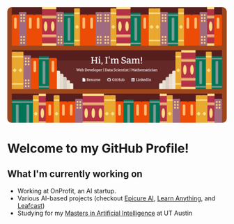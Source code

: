 <!--
**CapSnCrunch/capsncrunch** is a ✨ _special_ ✨ repository because its `README.md` (this file) appears on your GitHub profile.

Here are some ideas to get you started:

- 🔭 I’m currently working on ...
- 🌱 I’m currently learning ...
- 👯 I’m looking to collaborate on ...
- 🤔 I’m looking for help with ...
- 💬 Ask me about ...
- 📫 How to reach me: ...
- 😄 Pronouns: ...
- ⚡ Fun fact: ...
-->

<a href='https://samuelperales.xyz/'>
  <img src='hello.PNG' style='width: full; border-radius: 10px;'>
</a>

# Welcome to my GitHub Profile!

## What I'm currently working on
- Working at OnProfit, an AI startup.
- Various AI-based projects (checkout <a href='https://github.com/CapSnCrunch/epicure-ai'>Epicure AI</a>, <a href='https://github.com/CapSnCrunch/learn-anything'>Learn Anything</a>, and <a href='https://leafcast.app/'>Leafcast</a>)
- Studying for my <a href='https://cdso.utexas.edu/msai'>Masters in Artificial Intelligence</a> at UT Austin
